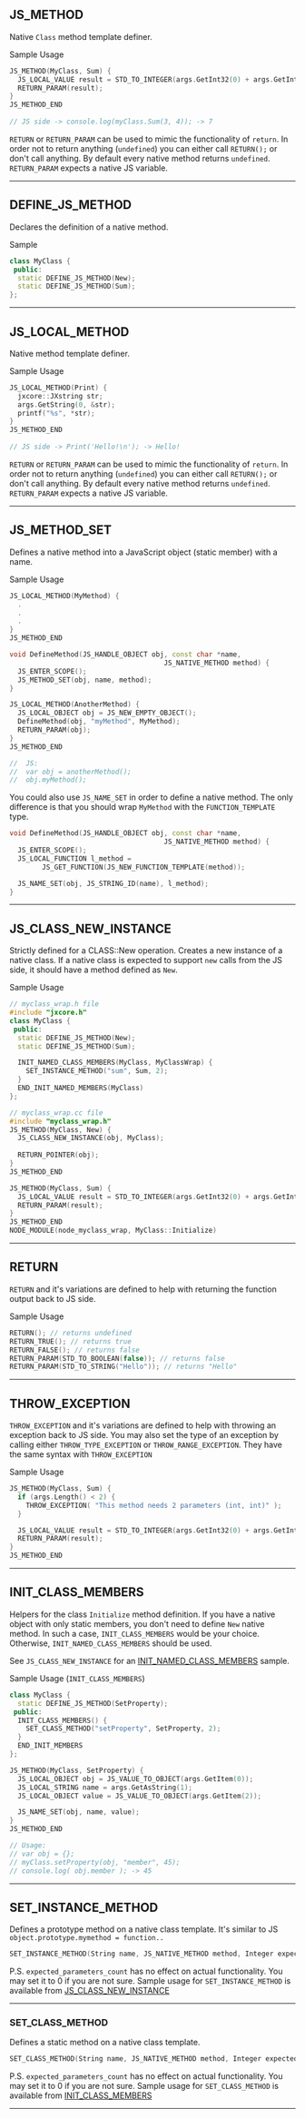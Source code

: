 ## JS_METHOD 
Native ```Class``` method template definer. 

Sample Usage
```c++
JS_METHOD(MyClass, Sum) {
  JS_LOCAL_VALUE result = STD_TO_INTEGER(args.GetInt32(0) + args.GetInt32(1));
  RETURN_PARAM(result);
}
JS_METHOD_END
  
// JS side -> console.log(myClass.Sum(3, 4)); -> 7 
``` 
```RETURN``` or ```RETURN_PARAM``` can be used to mimic the functionality of ```return```. In order not to return anything (```undefined```) you can either call ```RETURN();``` or don't call anything. By default every native method returns ```undefined```. ```RETURN_PARAM``` expects a native JS variable. 
***

## DEFINE_JS_METHOD 
Declares the definition of a native method. 

Sample
```c++
class MyClass {
 public:
  static DEFINE_JS_METHOD(New);
  static DEFINE_JS_METHOD(Sum);
};
```
***

## JS_LOCAL_METHOD 
Native method template definer.

Sample Usage
```c++
JS_LOCAL_METHOD(Print) {
  jxcore::JXstring str;
  args.GetString(0, &str);
  printf("%s", *str);
}
JS_METHOD_END
  
// JS side -> Print('Hello!\n'); -> Hello!  
```
```RETURN``` or ```RETURN_PARAM``` can be used to mimic the functionality of ```return```. In order not to return anything (```undefined```) you can either call ```RETURN();``` or don't call anything. By default every native method returns ```undefined```. ```RETURN_PARAM``` expects a native JS variable. 
***

## JS_METHOD_SET
Defines a native method into a JavaScript object (static member) with a name. 

Sample Usage
```c++
JS_LOCAL_METHOD(MyMethod) {
  .
  .
  .
}
JS_METHOD_END

void DefineMethod(JS_HANDLE_OBJECT obj, const char *name, 
                                      JS_NATIVE_METHOD method) {
  JS_ENTER_SCOPE();
  JS_METHOD_SET(obj, name, method);
}

JS_LOCAL_METHOD(AnotherMethod) {
  JS_LOCAL_OBJECT obj = JS_NEW_EMPTY_OBJECT();
  DefineMethod(obj, "myMethod", MyMethod);
  RETURN_PARAM(obj);
}
JS_METHOD_END

//  JS:
//  var obj = anotherMethod();
//  obj.myMethod();
```
You could also use ```JS_NAME_SET``` in order to define a native method. The only difference is that you should wrap ```MyMethod``` with the ```FUNCTION_TEMPLATE``` type.

```c++
void DefineMethod(JS_HANDLE_OBJECT obj, const char *name, 
                                      JS_NATIVE_METHOD method) {
  JS_ENTER_SCOPE();
  JS_LOCAL_FUNCTION l_method =                             
        JS_GET_FUNCTION(JS_NEW_FUNCTION_TEMPLATE(method));

  JS_NAME_SET(obj, JS_STRING_ID(name), l_method);
}
```
***

## JS_CLASS_NEW_INSTANCE 
Strictly defined for a CLASS::New operation. Creates a new instance of a native class. If a native class is expected to support ```new``` calls from the JS side, it should have a method defined as ```New```. 

Sample Usage
```c++
// myclass_wrap.h file
#include "jxcore.h"
class MyClass {
 public:
  static DEFINE_JS_METHOD(New);
  static DEFINE_JS_METHOD(Sum);

  INIT_NAMED_CLASS_MEMBERS(MyClass, MyClassWrap) {
    SET_INSTANCE_METHOD("sum", Sum, 2);
  }
  END_INIT_NAMED_MEMBERS(MyClass)
};

// myclass_wrap.cc file
#include "myclass_wrap.h"
JS_METHOD(MyClass, New) {
  JS_CLASS_NEW_INSTANCE(obj, MyClass);
  
  RETURN_POINTER(obj);
}
JS_METHOD_END

JS_METHOD(MyClass, Sum) {
  JS_LOCAL_VALUE result = STD_TO_INTEGER(args.GetInt32(0) + args.GetInt32(1));
  RETURN_PARAM(result);
}
JS_METHOD_END
NODE_MODULE(node_myclass_wrap, MyClass::Initialize)
```
***

## RETURN 
```RETURN``` and it's variations are defined to help with returning the function output back to JS side. 

Sample Usage
```c++
RETURN(); // returns undefined
RETURN_TRUE(); // returns true
RETURN_FALSE(); // returns false
RETURN_PARAM(STD_TO_BOOLEAN(false)); // returns false
RETURN_PARAM(STD_TO_STRING("Hello")); // returns "Hello"
```
***

## THROW_EXCEPTION
```THROW_EXCEPTION``` and it's variations are defined to help with throwing an exception back to JS side. You may also set the type of an exception by calling either ```THROW_TYPE_EXCEPTION``` or ```THROW_RANGE_EXCEPTION```. They have the same syntax with ```THROW_EXCEPTION```

Sample Usage
```c++
JS_METHOD(MyClass, Sum) {
  if (args.Length() < 2) {
    THROW_EXCEPTION( "This method needs 2 parameters (int, int)" );
  }

  JS_LOCAL_VALUE result = STD_TO_INTEGER(args.GetInt32(0) + args.GetInt32(1));
  RETURN_PARAM(result);
}
JS_METHOD_END
```
***

## INIT_CLASS_MEMBERS
Helpers for the class ```Initialize``` method definition. If you have a native object with only static members, you don't need to define ```New``` native method. In such a case, ```INIT_CLASS_MEMBERS``` would be your choice. Otherwise, ```INIT_NAMED_CLASS_MEMBERS``` should be used.

See ```JS_CLASS_NEW_INSTANCE``` for an [INIT_NAMED_CLASS_MEMBERS](#js_class_new_instance) sample.

Sample Usage (```INIT_CLASS_MEMBERS```)
```c++
class MyClass {
  static DEFINE_JS_METHOD(SetProperty);
 public:
  INIT_CLASS_MEMBERS() {
    SET_CLASS_METHOD("setProperty", SetProperty, 2);
  }
  END_INIT_MEMBERS
};

JS_METHOD(MyClass, SetProperty) {
  JS_LOCAL_OBJECT obj = JS_VALUE_TO_OBJECT(args.GetItem(0));
  JS_LOCAL_STRING name = args.GetAsString(1);
  JS_LOCAL_OBJECT value = JS_VALUE_TO_OBJECT(args.GetItem(2));

  JS_NAME_SET(obj, name, value);
}
JS_METHOD_END

// Usage: 
// var obj = {};
// myClass.setProperty(obj, "member", 45);
// console.log( obj.member ); -> 45
```
***

## SET_INSTANCE_METHOD
Defines a prototype method on a native class template. It's similar to JS ```object.prototype.mymethod = function..``` 
```c++
SET_INSTANCE_METHOD(String name, JS_NATIVE_METHOD method, Integer expected_parameters_count)
```
P.S. ```expected_parameters_count``` has no effect on actual functionality. You may set it to 0 if you are not sure. Sample usage for ```SET_INSTANCE_METHOD``` is available from [JS_CLASS_NEW_INSTANCE](#js_class_new_instance)
***

### SET_CLASS_METHOD
Defines a static method on a native class template. 
```c++
SET_CLASS_METHOD(String name, JS_NATIVE_METHOD method, Integer expected_parameters_count)
```
P.S. ```expected_parameters_count``` has no effect on actual functionality. You may set it to 0 if you are not sure. Sample usage for ```SET_CLASS_METHOD``` is available from [INIT_CLASS_MEMBERS](#init_class_members)
***



